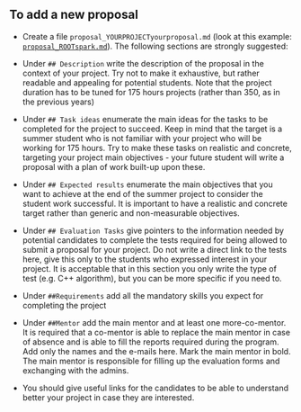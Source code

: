## To add a new proposal

* Create a file `proposal_YOURPROJECTyourproposal.md` (look at this example: [`proposal_ROOTspark.md`](https://raw.githubusercontent.com/HSF/hsf.github.io/master/_gsocproposals/2018/proposal_ROOTspark.md)). The following sections are strongly suggested:

* Under `## Description` write the description of the proposal in the context of your project. Try not to make it exhaustive, but rather readable and appealing for potential students. Note that the project duration has to be tuned for 175 hours projects (rather than 350, as in the previous years)

* Under `## Task ideas` enumerate the main ideas for the tasks to be completed for the project to succeed. Keep in mind that the target is a summer student who is not familiar with your project who will be working for 175 hours. Try to make these tasks on realistic and concrete, targeting your project main objectives - your future student will write a proposal with a plan of work built-up upon these.

* Under `## Expected results` enumerate the main objectives that you want to achieve at the end of the summer project to consider the student work successful. It is important to have a realistic and concrete target rather than generic and non-measurable objectives.

* Under `## Evaluation Tasks` give pointers to the information needed by potential candidates to complete the tests required for being allowed to submit a proposal for your project. Do not write a direct link to the tests here, give this only to the students who expressed interest in your project. It is acceptable that in this section you only write the type of test (e.g. C++ algorithm), but you can be more specific if you need to.

* Under `##Requirements` add all the mandatory skills you expect for completing the project

* Under `##Mentor` add the main mentor and at least one more-co-mentor. It is required that a co-mentor is able to replace the main mentor in case of absence and is able to fill the reports required during the program. Add only the names and the e-mails here. Mark the main mentor in bold. The main mentor is responsible for filling up the evaluation forms and exchanging with the admins.

* You should give useful links for the candidates to be able to understand better your project in case they are interested.
